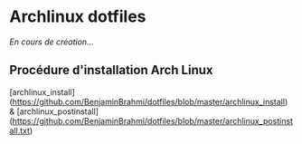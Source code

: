 # Archlinux dotfiles
*En cours de création...* 

## Procédure d'installation Arch Linux
[archlinux_install] (https://github.com/BenjaminBrahmi/dotfiles/blob/master/archlinux_install) & [archlinux_postinstall] (https://github.com/BenjaminBrahmi/dotfiles/blob/master/archlinux_postinstall.txt)
